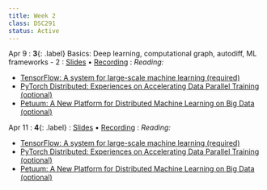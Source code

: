 ```yaml
---
title: Week 2
class: DSC291
status: Active
---
```


Apr 9
: **3**{: .label} Basics: Deep learning, computational graph, autodiff, ML frameworks - 2
  : [Slides](assets/slides/3_autodiff-and-mlsys-overview.pdf) &#8226; [Recording](https://podcast.ucsd.edu/watch/sp24/dsc291_d00/3)
: *Reading:*
* [TensorFlow: A system for large-scale machine learning (required)](https://arxiv.org/pdf/1605.08695.pdf)
* [PyTorch Distributed: Experiences on Accelerating Data Parallel Training (optional)](https://arxiv.org/pdf/2006.15704.pdf)
* [Petuum: A New Platform for Distributed Machine Learning on Big Data (optional)](https://arxiv.org/pdf/1312.7651.pdf)

Apr 11
: **4**{: .label} 
  : [Slides](assets/slides/4_acceleration-and-gpus.pdf) &#8226; [Recording](https://podcast.ucsd.edu/watch/sp24/dsc291_d00/4)
: *Reading:*
* [TensorFlow: A system for large-scale machine learning (required)](https://arxiv.org/pdf/1605.08695.pdf)
* [PyTorch Distributed: Experiences on Accelerating Data Parallel Training (optional)](https://arxiv.org/pdf/2006.15704.pdf)
* [Petuum: A New Platform for Distributed Machine Learning on Big Data (optional)](https://arxiv.org/pdf/1312.7651.pdf)
